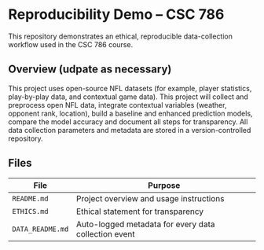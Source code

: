 # Reproducibility Demo – CSC 786

This repository demonstrates an ethical, reproducible data-collection workflow used in the CSC 786 course.

## Overview (udpate as necessary)
This project uses open-source NFL datasets (for example, player statistics, play-by-play data, and contextual game data).
This project will collect and preprocess open NFL data, integrate contextual variables (weather, opponent rank, location), 
build a baseline and enhanced prediction models, compare the model accuracy and document all steps for transparency. 
All data collection parameters and metadata are stored in a version-controlled repository.

## Files
| File | Purpose |
|------|----------|
| `README.md` | Project overview and usage instructions |
| `ETHICS.md` | Ethical statement for transparency |
| `DATA_README.md` | Auto-logged metadata for every data collection event |


